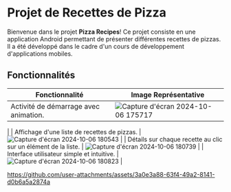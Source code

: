 # Projet de Recettes de Pizza

Bienvenue dans le projet **Pizza Recipes**! Ce projet consiste en une application Android permettant de présenter différentes recettes de pizzas. Il a été développé dans le cadre d'un cours de développement d'applications mobiles.
## Fonctionnalités

| Fonctionnalité                                          | Image Représentative                     |
|-------------------------------------------------------|------------------------------------------|
| Activité de démarrage avec animation.                  | ![Capture d'écran 2024-10-06 175717](https://github.com/user-attachments/assets/b89049fb-61be-4d42-ab63-1a6d12852329)
  |
| Affichage d'une liste de recettes de pizzas.           | ![Capture d'écran 2024-10-06 180543](https://github.com/user-attachments/assets/a2400d7f-d322-43d1-929d-bdeda4011072)
     |
| Détails sur chaque recette au clic sur un élément de la liste. | ![Capture d'écran 2024-10-06 180739](https://github.com/user-attachments/assets/5d8dce94-84b1-4629-9c58-c8d2104393e4)
  |
| Interface utilisateur simple et intuitive.             |   ![Capture d'écran 2024-10-06 180823](https://github.com/user-attachments/assets/2416e33b-341b-4fc4-a73c-29a41305fc38)
 |


https://github.com/user-attachments/assets/3a0e3a88-63f4-49a2-8141-d0b6a5a2874a


